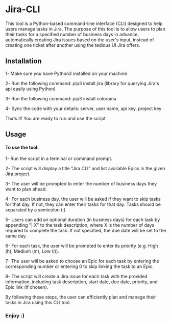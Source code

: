 # Jira-CLI
This tool is a Python-based command-line interface (CLI) designed to help users manage tasks in Jira. The purpose of this tool is to allow users to plan their tasks for a specified number of business days in advance, automatically creating Jira issues based on the user's input, instead of creating one ticket after another using the tedious UI Jira offers.

## Installation 
1- Make sure you have Python3 installed on your machine

2- Run the following command: pip3 install jira (library for querying Jira's api easily using Python)

3- Run the following command: pip3 install colorama

4- Sync the code with your details: server, user name, api key, project key 

Thats it! You are ready to run and use the script

## Usage
#### To use the tool:

1- Run the script in a terminal or command prompt.

2- The script will display a title "Jira CLI" and list available Epics in the given Jira project.

3- The user will be prompted to enter the number of business days they want to plan ahead.

4- For each business day, the user will be asked if they want to skip tasks for that day. If not, they can enter their tasks for that day.
Tasks should be separated by a semicolon (;)

5- Users can add an optional duration (in business days) for each task by appending "| X" to the task description, where X is the number of days required to complete the task. If not specified, the due date will be set to the same day.

6- For each task, the user will be prompted to enter its priority (e.g. High (h), Medium (m), Low (l)).

7- The user will be asked to choose an Epic for each task by entering the corresponding number or entering 0 to skip linking the task to an Epic.

8- The script will create a Jira issue for each task with the provided information, including task description, start date, due date, priority, and Epic link (if chosen).

By following these steps, the user can efficiently plan and manage their tasks in Jira using this CLI tool.

### Enjoy :)
